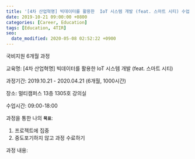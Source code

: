 ```yaml
---
title: '[4차 산업혁명] 빅데이터를 활용한  IoT 시스템 개발 (feat. 스마트 시티) 수업 시작'
date: 2019-10-21 09:00:00 +0800
categories: [Career, Education]
tags: [Education, 4TIR]
seo:
  date_modified: 2020-05-08 02:52:22 +0900
---
```






국비지원 6개월 과정

교육명: [4차 산업혁명] 빅데이터를 활용한  IoT 시스템 개발 (feat. 스마트 시티)

과정기간: 2019.10.21 - 2020.04.21 (6개월, 1000시간)

장소: 멀티캠퍼스 13층 1305호 강의실

수업시간: 09:00-18:00



과정을 통한 나의 **`목표`**:

1. 프로젝트에 집중
2. 중도포기하지 않고 과정 수료하기







과정 내용:







